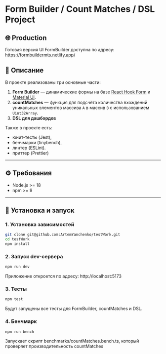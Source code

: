 # Form Builder / Count Matches / DSL Project

## 🌐 Production

Готовая версия UI FormBuilder доступна по адресу: https://formbuildermts.netlify.app/

## 📌 Описание

В проекте реализованы три основные части:

1. **Form Builder** — динамические формы на базе [React Hook Form](https://react-hook-form.com/) и [Material UI](https://mui.com/).
2. **countMatches** — функция для подсчёта количества вхождений уникальных элементов массива `A` в массив `B` с использованием `Uint32Array`.
3. **DSL для дашбордов**

Также в проекте есть:
- юнит-тесты (Jest),
- бенчмарки (tinybench),
- линтер (ESLint).
- приттер (Prettier)

---


## ⚙️ Требования

- Node.js >= 18
- npm >= 9

---

## 🚀 Установка и запуск


### 1. Установка зависимостей
```bash
git clone git@github.com:ArtemYanchenko/testWork.git
cd testWork
npm install
```

### 2. Запуск dev-сервера
```bash
npm run dev
```
Приложение откроется по адресу: http://localhost:5173

### 3. Тесты
```bash
npm test
```
Будут запущены все тесты для FormBuilder, countMatches и DSL.

### 4. Бенчмарк 
```bash
npm run bench
```
Запускает скрипт benchmarks/countMatches.bench.ts, который проверяет производительность countMatches

